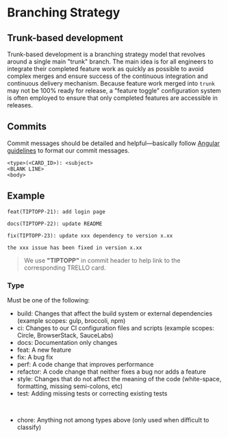 # Branching Strategy

## Trunk-based development

Trunk-based development is a branching strategy model that revolves around a single main "trunk" branch. The main idea is for all engineers to integrate their completed feature work as quickly as possible to avoid complex merges and ensure success of the continuous integration and continuous delivery mechanism. Because feature work merged into `trunk` may not be 100% ready for release, a "feature toggle" configuration system is often employed to ensure that only completed features are accessible in releases.

## Commits

Commit messages should be detailed and helpful—basically follow [Angular guidelines](https://gist.github.com/brianclements/841ea7bffdb01346392c) to format our commit messages.

```
<type>(<CARD_ID>): <subject>
<BLANK LINE>
<body>
```

## Example

```
feat(TIPTOPP-21): add login page
```

```
docs(TIPTOPP-22): update README
```

```
fix(TIPTOPP-23): update xxx dependency to version x.xx

the xxx issue has been fixed in version x.xx
```

> We use **"TIPTOPP"** in commit header to help link to the corresponding TRELLO card.

### Type

Must be one of the following:

- build: Changes that affect the build system or external dependencies (example scopes: gulp, broccoli, npm)
- ci: Changes to our CI configuration files and scripts (example scopes: Circle, BrowserStack, SauceLabs)
- docs: Documentation only changes
- feat: A new feature
- fix: A bug fix
- perf: A code change that improves performance
- refactor: A code change that neither fixes a bug nor adds a feature
- style: Changes that do not affect the meaning of the code (white-space, formatting, missing semi-colons, etc)
- test: Adding missing tests or correcting existing tests

&nbsp;

- chore: Anything not among types above (only used when difficult to classify)
